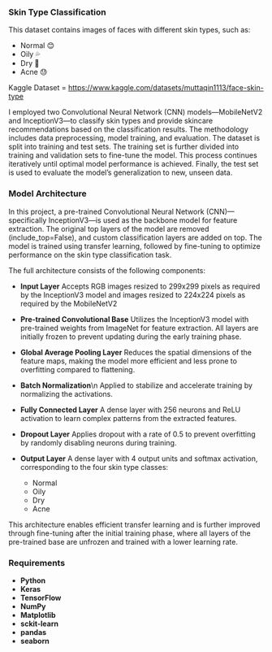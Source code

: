 ### Skin Type Classification
This dataset contains images of faces with different skin types, such as:
- Normal 😊
- Oily 💦
- Dry 🌵
- Acne 😓

Kaggle Dataset = https://www.kaggle.com/datasets/muttaqin1113/face-skin-type

I employed two Convolutional Neural Network (CNN) models—MobileNetV2 and InceptionV3—to classify skin types and provide skincare recommendations based on the classification results. The methodology includes data preprocessing, model training, and evaluation.
The dataset is split into training and test sets. The training set is further divided into training and validation sets to fine-tune the model. This process continues iteratively until optimal model performance is achieved. Finally, the test set is used to evaluate the model’s generalization to new, unseen data.

### Model Architecture
In this project, a pre-trained Convolutional Neural Network (CNN)—specifically InceptionV3—is used as the backbone model for feature extraction. The original top layers of the model are removed (include_top=False), and custom classification layers are added on top. The model is trained using transfer learning, followed by fine-tuning to optimize performance on the skin type classification task.

The full architecture consists of the following components:
- **Input Layer**
  Accepts RGB images resized to 299x299 pixels as required by the InceptionV3 model and images resized to 224x224 pixels as required by the MobileNetV2

- **Pre-trained Convolutional Base**
  Utilizes the InceptionV3 model with pre-trained weights from ImageNet for feature extraction. All layers are initially frozen to prevent updating during the early training phase.

- **Global Average Pooling Layer**
  Reduces the spatial dimensions of the feature maps, making the model more efficient and less prone to overfitting compared to flattening.

- **Batch Normalization**\n
  Applied to stabilize and accelerate training by normalizing the activations.

- **Fully Connected Layer**
  A dense layer with 256 neurons and ReLU activation to learn complex patterns from the extracted features.

- **Dropout Layer**
  Applies dropout with a rate of 0.5 to prevent overfitting by randomly disabling neurons during training.

- **Output Layer**
  A dense layer with 4 output units and softmax activation, corresponding to the four skin type classes:
  - Normal
  - Oily
  - Dry
  - Acne

This architecture enables efficient transfer learning and is further improved through fine-tuning after the initial training phase, where all layers of the pre-trained base are unfrozen and trained with a lower learning rate.


### Requirements
- **Python**
- **Keras** 
- **TensorFlow** 
- **NumPy** 
- **Matplotlib** 
- **sckit-learn**
- **pandas**
- **seaborn**
